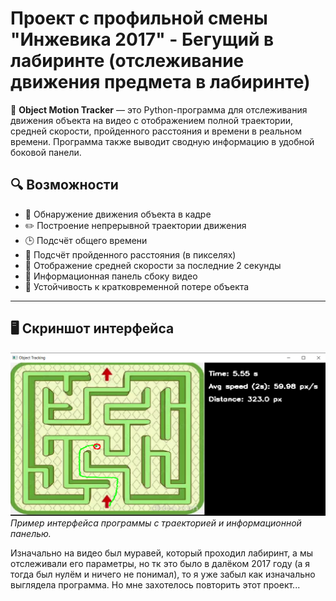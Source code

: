 # Проект с профильной смены "Инжевика 2017" - Бегущий в лабиринте (отслеживание движения предмета в лабиринте)

🎥 **Object Motion Tracker** — это Python-программа для отслеживания движения объекта на видео с отображением полной траектории, средней скорости, пройденного расстояния и времени в реальном времени. Программа также выводит сводную информацию в удобной боковой панели.

## 🔍 Возможности

- 📍 Обнаружение движения объекта в кадре
- ✏️ Построение непрерывной траектории движения
- 🕒 Подсчёт общего времени
- 📏 Подсчёт пройденного расстояния (в пикселях)
- 🚀 Отображение средней скорости за последние 2 секунды
- 🧾 Информационная панель сбоку видео
- 🧠 Устойчивость к кратковременной потере объекта

---

## 🖥️ Скриншот интерфейса

![screenshot](screenshot.png)  
_Пример интерфейса программы с траекторией и информационной панелью._

Изначально на видео был муравей, который проходил лабиринт, а мы отслеживали его параметры, но тк это было в далёком 2017 году (а я тогда был нулём и ничего не понимал), то я уже забыл как изначально выглядела программа. Но мне захотелось повторить этот проект... 